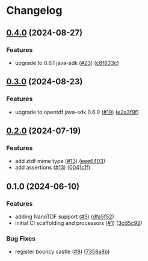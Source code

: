 # Changelog

## [0.4.0](https://github.com/opentdf/nifi/compare/v0.3.0...v0.4.0) (2024-08-27)


### Features

* upgrade to 0.6.1 java-sdk ([#23](https://github.com/opentdf/nifi/issues/23)) ([c8f833c](https://github.com/opentdf/nifi/commit/c8f833c61371ed1cf6c03011490b800ca5ac2ecd))

## [0.3.0](https://github.com/opentdf/nifi/compare/v0.2.0...v0.3.0) (2024-08-23)


### Features

* upgrade to opentdf java-sdk 0.6.0 ([#19](https://github.com/opentdf/nifi/issues/19)) ([e2a3f9f](https://github.com/opentdf/nifi/commit/e2a3f9f709bb8f1de6c45d8be8416659dd079133))

## [0.2.0](https://github.com/opentdf/nifi/compare/v0.1.0...v0.2.0) (2024-07-19)


### Features

* add ztdf mime type ([#13](https://github.com/opentdf/nifi/issues/13)) ([eee6403](https://github.com/opentdf/nifi/commit/eee6403fd2d3c9eff97fca94634b29482f691f1e))
* add assertions ([#13](https://github.com/opentdf/nifi/issues/14)) ([0041c1f](https://github.com/opentdf/nifi/commit/0041c1fba56b9b4e98bbb4b9541394b22c959d8b))
  
## 0.1.0 (2024-06-10)


### Features

* adding NanoTDF support ([#5](https://github.com/opentdf/nifi/issues/5)) ([dfa5f52](https://github.com/opentdf/nifi/commit/dfa5f5272db6a5d0bc267b578f1909471002d8a7))
* initial CI scaffolding and processors ([#1](https://github.com/opentdf/nifi/issues/1)) ([3cd5c92](https://github.com/opentdf/nifi/commit/3cd5c9284b2841c88019c13ea2635162c3dc919c))


### Bug Fixes

* register bouncy castle ([#8](https://github.com/opentdf/nifi/issues/8)) ([7358a8b](https://github.com/opentdf/nifi/commit/7358a8b00eb81cd3e3b7c8be91220a5ee7b82276))

